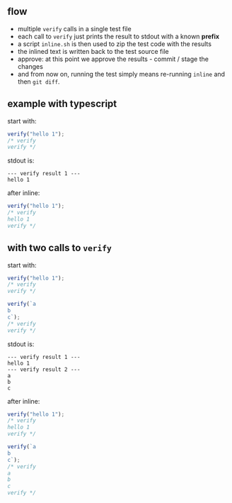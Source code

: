 ## flow

-   multiple `verify` calls in a single test file
-   each call to `verify` just prints the result to stdout with a known **prefix**
-   a script `inline.sh` is then used to zip the test code with the results
-   the inlined text is written back to the test source file
-   approve: at this point we approve the results - commit / stage the changes
-   and from now on, running the test simply means re-running `inline` and then `git diff`.

## example with typescript

start with:

```ts
verify("hello 1");
/* verify
verify */
```

stdout is:

```
--- verify result 1 ---
hello 1
```

after inline:

```ts
verify("hello 1");
/* verify
hello 1
verify */
```

## with two calls to `verify`

start with:

```ts
verify("hello 1");
/* verify
verify */

verify(`a
b
c`);
/* verify
verify */
```

stdout is:

```
--- verify result 1 ---
hello 1
--- verify result 2 ---
a
b
c
```

after inline:

```ts
verify("hello 1");
/* verify
hello 1
verify */

verify(`a
b
c`);
/* verify
a
b
c
verify */
```
